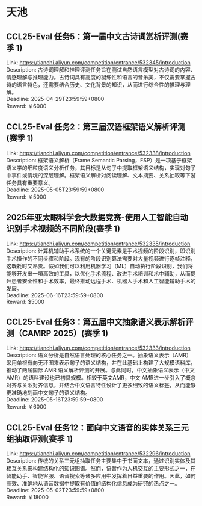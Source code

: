 # 天池



## CCL25-Eval 任务5：第一届中文古诗词赏析评测(赛季 1)

Link: https://tianchi.aliyun.com/competition/entrance/532345/introduction  
Description: 古诗词理解和推理评测任务旨在测试自然语言模型对古诗词的内容、情感理解与推理能力。古诗词具有高度的凝练性和语言的音乐美，不仅需要掌握古诗的语言特色，还需要结合历史、文化背景的知识，从而进行综合性的推理与理解。  
Deadline: 2025-04-29T23:59:59+0800  
Reward: ￥6000  


## CCL25-Eval  任务2：第三届汉语框架语义解析评测(赛季 1)

Link: https://tianchi.aliyun.com/competition/entrance/532338/introduction  
Description: 框架语义解析（Frame Semantic Parsing，FSP）是一项基于框架语义学的细粒度语义分析任务，其目标是从句子中提取框架语义结构，实现对句子中事件或情境的深层理解。框架语义解析对阅读理解、文本摘要、关系抽取等下游任务具有重要意义。  
Deadline: 2025-05-05T23:59:59+0800  
Reward: ￥5000  


## 2025年亚太眼科学会大数据竞赛-使用人工智能自动识别手术视频的不同阶段(赛季 1)

Link: https://tianchi.aliyun.com/competition/entrance/532335/introduction  
Description: 计算机辅助手术系统的一个关键元素是手术视频的阶段识别，即识别手术操作的不同步骤和阶段。现有的阶段识别算法需要对大量视频进行逐帧注释，这既耗时又昂贵。假如我们可以利用机器学习（ML）自动执行阶段识别，我们将能够开发出一項高效的工具，以优化手术流程、改进手术培训和术中辅助，从而提升患者安全性和手术效率，最终推动远程手术、机器人手术和人工智能辅助手术的发展。  
Deadline: 2025-06-16T23:59:59+0800  
Reward: $5000  


## CCL25-Eval 任务3：第五届中文抽象语义表示解析评测（CAMRP 2025）(赛季 1)

Link: https://tianchi.aliyun.com/competition/entrance/532333/introduction  
Description: 语义分析是自然语言处理的核心任务之一。抽象语义表示（AMR）采用单根有向无环图来表示句子的语义结构，并在此基础上构建了大规模语料库，推动了两届国际 AMR 语义解析评测的开展。与此同时，中文抽象语义表示（中文AMR）的语料建设也已初具规模。相较于英文AMR，中文 AMR进一步引入了概念对齐与关系对齐信息，并结合中文语言特性设计了更多细致的语义标签，从而能够更准确地刻画中文句子的语义结构。  
Deadline: 2025-05-16T23:59:59+0800  
Reward: ￥6000  


## CCL25-Eval  任务12：面向中文语音的实体关系三元组抽取评测(赛季 1)

Link: https://tianchi.aliyun.com/competition/entrance/532296/introduction  
Description: 传统的关系三元组抽取任务主要集中于书面文本，通过识别实体及其相互关系来构建结构化的知识图谱。然而，语音作为人机交互的主要形式之一，在智能助手、智能客服、语音搜索等诸多应用中发挥着日益重要的作用。因此，如何高效、准确地从语音数据中提取有价值的结构化信息成为研究的热点之一。  
Deadline: 2025-05-02T23:59:59+0800  
Reward: ￥18000  


